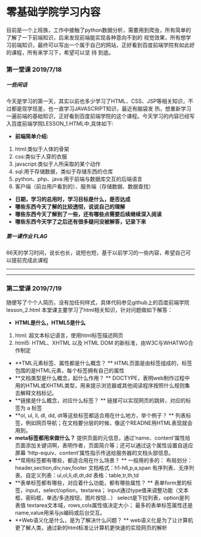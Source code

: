 # 零基础学院学习内容
目前是一个上班族，工作中接触了python数据分析，需要用到爬虫，所有简单的了解了一下前端知识，后来发现前端能实现各种意向不到的 视觉效果，所有想学习前端知识，最终可以写出一个属于自己的网站，正好看到百度前端学院有如此好的课程，所有来学习下，希望可以坚 持
到底。

### 第一堂课 2019/7/18

##### 一些闲话
今天是学习的第一天，其实以前也多少学习了HTML、CSS、JSP等相关知识，不过都是现学现差，也一直学习JAVASCRIPT知识，最近有脑袋发 热，想重新学习一遍前端的基础知识，正好看到百度前端学院的这个课程。今天学习的内容已经写入百度前端学院LESSON_1.HTML中,具体如下:
- **前端简单介绍:**
1. html:类似于人体的骨架
2. css:类似于人穿的衣服
3. javscript:类似于人所采取的某个动作
4. sql:用于存储数据，类似于存储东西的仓库
5. python、php、java:用于前端与数据库交互的后端语言
6. 客户端（前台用户看到的）、服务端（存储数据、数据查找）
- **日期，学习的总用时，学习目标是什么，是否达成**
- **哪些东西今天了解的比较透彻，说说自己的理解**
- **哪些东西今天了解到了一些，还有哪些点需要后续继续深入阅读**
- **哪些东西今天学了之后还有很多疑问没被解答，记录下来**
##### 第一课作业 FLAG
66天的学习时间，说长也长，说短也短，基于以前学习的一些内容，希望自己可以提前完成此课程

------------
------------
### 第二堂课 2019/7/19

随便写了个个人简历，没有加任何样式，具体代码参见github上的百度前端学院lesson_2.html
本堂课主要学习了html相关知识，针对问题做如下解答：
- **HTML是什么，HTML5是什么** 
1. html: 超文本标记语言，使用html标签描述网页
1. html5: HTML、XHTML 以及 HTML DOM 的新标准，由W3C与WHATWG合作制定
- **TML元素标签、属性都是什么概念？ ** 
HTML页面是由标签组成的，标签包围的是HTML元素，每个标签拥有自己的属性
- **文档类型是什么概念，起什么作用？ ** 
DOCTYPE，表明web制作过程中用的HTML或XHTML类型，用来提示浏览器或其他阅读程序按照什么规则集去解释文档标记。
- **链接是什么概念，对应什么标签？ ** 
链接可以实现网页的跳转，对应的标签为 a 标签
- **ol, ul, li, dl, dd, dt等这些标签都适合用在什么地方，举个例子？ ** 
列表标签，例如网页导航；在文档要分层的时候，像这个READNE用HTML表现就会用到。
- **meta标签都用来做什么？** 
提供页面的元信息，通过‘name、content’属性给页面添加关键词啊，表明作者，页面简介等；还可以通过这个属性设置自适应屏幕
‘http-equiv、content’属性指示传送给服务器的文档头部信息。
- **常用标签都有哪些，都适合用在什么场景？ ** 
一般用的多的： 
布局划分：header,section,div,nav,footer 
文档格式：h1-h6,p,a,span 
有序列表、无序列表、自定义列表：ul,ol,li,dl,dt,dd 
表格：table,tr,th,td 
- **表单标签都有哪些，对应着什么功能，都有哪些属性？ ** 
表单form里的标签，input，select/option，textarea； 
input通过type值来调整功能（文本框，密码框，单选/多选按钮，图片按钮...）
select是下拉列表，option是列表值 
textarea文本域，rows,cols属性值决定大小；
最多的表单标签属性还是name,value用来与js编码或后台交互。
- **Web语义化是什么，是为了解决什么问题？ ** 
web语义化是为了让计算机更了解人类，通过新的html标准让计算机更快速的实现网页的解析




